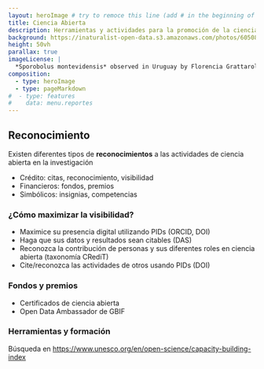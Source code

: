 ```yaml
---
layout: heroImage # try to remoce this line (add # in the beginning of the line to make it a comment) - then the layout will change, but the content remain the same
title: Ciencia Abierta
description: Herramientas y actividades para la promoción de la ciencia abierta
background: https://inaturalist-open-data.s3.amazonaws.com/photos/60508300/original.jpeg
height: 50vh
parallax: true
imageLicense: |
  *Sporobolus montevidensis* observed in Uruguay by Florencia Grattarola licensed under [CC BY](http://creativecommons.org/licenses/by/4.0/) via [iNaturalist](https://www.gbif.org/occurrence/2574126620)
composition:
  - type: heroImage
  - type: pageMarkdown
#  - type: features
#    data: menu.reportes
---
```



## Reconocimiento

Existen diferentes tipos de **reconocimientos** a las actividades de ciencia abierta en la investigación

  - Crédito: citas, reconocimiento, visibilidad
  - Financieros: fondos, premios
  - Simbólicos: insignias, competencias

### ¿Cómo maximizar la visibilidad?

  - Maximice su presencia digital utilizando PIDs (ORCID, DOI)
  - Haga que sus datos y resultados sean citables (DAS)
  - Reconozca la contribución de personas y sus diferentes roles en ciencia abierta (taxonomía CRediT)
  - Cite/reconozca las actividades de otros usando PIDs (DOI)

### Fondos y premios

  - Certificados de ciencia abierta
  - Open Data Ambassador de GBIF

### Herramientas y formación

Búsqueda en https://www.unesco.org/en/open-science/capacity-building-index
